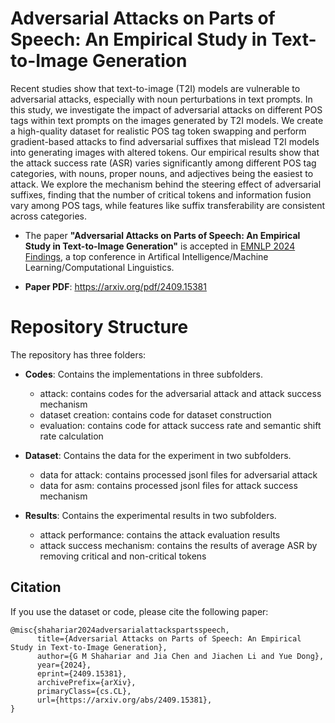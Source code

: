 # Adversarial Attacks on Parts of Speech: An Empirical Study in Text-to-Image Generation

Recent studies show that text-to-image (T2I) models are vulnerable to adversarial attacks, especially with 
noun perturbations in text prompts. In this study, we investigate the impact of adversarial attacks on different 
POS tags within text prompts on the images generated by T2I models. We create a high-quality dataset for 
realistic POS tag token swapping and perform gradient-based attacks to find adversarial suffixes that mislead 
T2I models into generating images with altered tokens. Our empirical results show that the attack success rate 
(ASR) varies significantly among different POS tag categories, with nouns, proper nouns, and adjectives being 
the easiest to attack. We explore the mechanism behind the steering effect of adversarial suffixes, finding 
that the number of critical tokens and information fusion vary among POS tags, while features like suffix 
transferability are consistent across categories.

- The paper **"Adversarial Attacks on Parts of Speech: An Empirical Study in Text-to-Image Generation"** is accepted in [EMNLP 2024 Findings](https://2024.emnlp.org/), a top conference in Artifical Intelligence/Machine Learning/Computational Linguistics.

- **Paper PDF**: https://arxiv.org/pdf/2409.15381


# Repository Structure

The repository has three folders:

+ **Codes**: Contains the implementations in three subfolders.
	
	- attack: contains codes for the adversarial attack and attack success mechanism 
	- dataset creation: contains code for dataset construction
	- evaluation: contains code for attack success rate and semantic shift rate calculation

+ **Dataset**: Contains the data for the experiment in two subfolders.
	
	- data for attack: contains processed jsonl files for adversarial attack
	- data for asm: contains processed jsonl files for attack success mechanism 

+ **Results**: Contains the experimental results in two subfolders.
    
	- attack performance: contains the attack evaluation results
	- attack success mechanism: contains the results of average ASR by removing critical and non-critical tokens

## Citation
If you use the dataset or code, please cite the following paper:
```
@misc{shahariar2024adversarialattackspartsspeech,
      title={Adversarial Attacks on Parts of Speech: An Empirical Study in Text-to-Image Generation}, 
      author={G M Shahariar and Jia Chen and Jiachen Li and Yue Dong},
      year={2024},
      eprint={2409.15381},
      archivePrefix={arXiv},
      primaryClass={cs.CL},
      url={https://arxiv.org/abs/2409.15381}, 
}
```